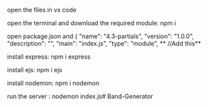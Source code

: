 open the files in vs code

open the terminal and download the required module: npm i

open package.json and 
{ "name": "4.3-partials", 
"version": "1.0.0", 
"description": "", 
"main": "index.js", 
"type": "module",  **  //Add this**

install express: npm i express

install ejs: npm i ejs

install nodemon: npm i nodemon

run the server : nodemon index.js# Band-Generator

